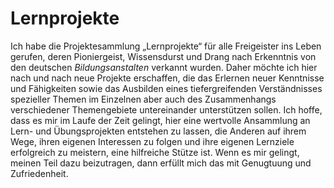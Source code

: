 # Lernprojekte

Ich habe die Projektesammlung „Lernprojekte“ für alle Freigeister ins Leben gerufen, deren Pioniergeist, Wissensdurst und Drang nach Erkenntnis von den deutschen _Bildungsanstalten_ verkannt wurden. Daher möchte ich hier nach und nach neue Projekte erschaffen, die das Erlernen neuer Kenntnisse und Fähigkeiten sowie das Ausbilden eines tiefergreifenden Verständnisses spezieller Themen im Einzelnen aber auch des Zusammenhangs verschiedener Themengebiete untereinander unterstützen sollen. Ich hoffe, dass es mir im Laufe der Zeit gelingt, hier eine wertvolle Ansammlung an Lern- und Übungsprojekten entstehen zu lassen, die Anderen auf ihrem Wege, ihren eigenen Interessen zu folgen und ihre eigenen Lernziele erfolgreich zu meistern, eine hilfreiche Stütze ist. Wenn es mir gelingt, meinen Teil dazu beizutragen, dann erfüllt mich das mit Genugtuung und Zufriedenheit.
<!--
**lernprojekte/lernprojekte** is a ✨ _special_ ✨ repository because its `README.md` (this file) appears on your GitHub profile.

Here are some ideas to get you started:

- 👋
- 🔭 I’m currently working on ...
- 🌱 I’m currently learning ...
- 👯 I’m looking to collaborate on ...
- 🤔 I’m looking for help with ...
- 💬 Ask me about ...
- 📫 How to reach me: ...
- 😄 Pronouns: ...
- ⚡ Fun fact: ...

Schriftarten von google-fonts, die ich mir bei einem groben Durchsuchen herausgesucht habe, von denen ich mir noch ein oder zwei für die Projekte heraussuchen möchte:
ABeeZee
Tillana
Kavivanar
Yusei Magic
Salsa
Farsan
Paprika
Dekko
Lobster
Caveat
Lexend (und Varianten: Lexend Deca, Lexend Exa, ...)
Kalam
Paytone One
Cookie
Concert One
Patrick Hand
Merienda
Londrina Solid
Short Stack
Italianno
Whereas disregard and contempt for human rights have resulted
Shadows Into Light Two
Delius
Charmonman
Londrina Outline
Akaya Telivigala
Fuzzy Bubbles
Vujahday Script
Solitreo
Aref Ruqaa Ink
Estonia
-->
